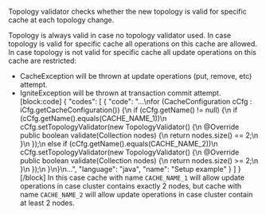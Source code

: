 Topology validator checks whether the new topology is valid for specific cache at each topology change.

Topology is always valid in case no topology validator used.
In case topology is valid for specific cache all operations on this cache are allowed.
In case topology is not valid for specific cache all update operations on this cache are restricted:
   - CacheException will be thrown at update operations (put, remove, etc) attempt.
   - IgniteException will be thrown at transaction commit attempt.
[block:code]
{
  "codes": [
    {
      "code": "...\nfor (CacheConfiguration cCfg : iCfg.getCacheConfiguration()) {\n    if (cCfg.getName() != null) {\n        if (cCfg.getName().equals(CACHE_NAME_1))\n            cCfg.setTopologyValidator(new TopologyValidator() {\n                @Override public boolean validate(Collection<ClusterNode> nodes) {\n                    return nodes.size() == 2;\n                }\n                    });\n        else if (cCfg.getName().equals(CACHE_NAME_2))\n            cCfg.setTopologyValidator(new TopologyValidator() {\n                @Override public boolean validate(Collection<ClusterNode> nodes) {\n                    return nodes.size() >= 2;\n                }\n            });\n    }\n}\n...",
      "language": "java",
      "name": "Setup example"
    }
  ]
}
[/block]
In this case cache with name `CACHE_NAME_1` will allow update operations in case cluster contains exactly 2 nodes, but cache with name `CACHE_NAME_2` will allow update operations in case cluster contain at least 2 nodes.